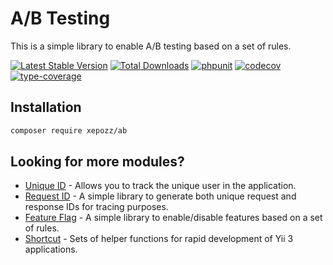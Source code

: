# A/B Testing

This is a simple library to enable A/B testing based on a set of rules.

[![Latest Stable Version](https://poser.pugx.org/xepozz/ab/v/stable.svg)](https://packagist.org/packages/xepozz/ab)
[![Total Downloads](https://poser.pugx.org/xepozz/ab/downloads.svg)](https://packagist.org/packages/xepozz/ab)
[![phpunit](https://github.com/xepozz/ab/workflows/PHPUnit/badge.svg)](https://github.com/xepozz/ab/actions)
[![codecov](https://codecov.io/gh/xepozz/ab/branch/master/graph/badge.svg?token=UREXAOUHTJ)](https://codecov.io/gh/xepozz/ab)
[![type-coverage](https://shepherd.dev/github/xepozz/ab/coverage.svg)](https://shepherd.dev/github/xepozz/ab)

## Installation

```bash
composer require xepozz/ab
```

## Looking for more modules?

- [Unique ID](https://github.com/xepozz/unique-id) - Allows you to track the unique user in the application.
- [Request ID](https://github.com/xepozz/request-id) - A simple library to generate both unique request and response IDs for tracing purposes.
- [Feature Flag](https://github.com/xepozz/feature-flag) - A simple library to enable/disable features based on a set of rules.
- [Shortcut](https://github.com/xepozz/shortcut) - Sets of helper functions for rapid development of Yii 3 applications.

 
